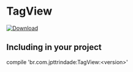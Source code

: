 # TagView
[ ![Download](https://api.bintray.com/packages/jpttrindade/br.com.jpttrindade/TagView/images/download.svg) ](https://bintray.com/jpttrindade/br.com.jpttrindade/TagView/_latestVersion) 
## Including in your project
compile 'br.com.jpttrindade:TagView:\<version\>'
